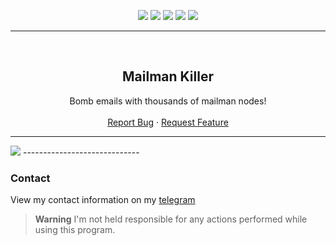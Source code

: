 <div id="top"></div>
<p align="center">
  <img src="https://img.shields.io/github/contributors/dropout1337/Mailman-Killer.svg?style=for-the-badge"/>
  <img src="https://img.shields.io/github/forks/dropout1337/Mailman-Killer.svg?style=for-the-badge"/>
  <img src="https://img.shields.io/github/stars/dropout1337/Mailman-Killer.svg?style=for-the-badge"/>
  <img src="https://img.shields.io/github/issues/dropout1337/Mailman-Killer.svg?style=for-the-badge"/>
  <img src="https://img.shields.io/github/license/dropout1337/Mailman-Killer.svg?style=for-the-badge"/>
</p>
  
---------------------------------------
  
<br/>
<div align="center">
  <h2 align="center">Mailman Killer</h3>

  <p align="center">
    Bomb emails with thousands of mailman nodes!
    <br />
    <br />
    <a href="https://github.com/dropout1337/Mailman-Killer/issues">Report Bug</a>
    ·
    <a href="https://github.com/dropout1337/Mailman-Killer/issues">Request Feature</a>
  </p>
</div>

-----------------------------
<img src="https://i.imgur.com/0NVEDwq.gif"/>
-----------------------------

### Contact
View my contact information on my [telegram](https://t.me/dropoutuwu/)

> **Warning**
> I'm not held responsible for any actions performed while using this program.
